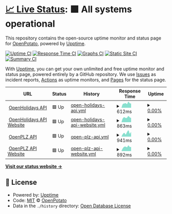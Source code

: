 # [📈 Live Status](https://openpotato.github.io/uptime): <!--live status--> **🟩 All systems operational**

This repository contains the open-source uptime monitor and status page for [OpenPotato](https://openpotato.github.io/uptime), powered by [Upptime](https://github.com/upptime/upptime).

[![Uptime CI](https://github.com/openpotato/uptime/workflows/Uptime%20CI/badge.svg)](https://github.com/openpotato/uptime/actions?query=workflow%3A%22Uptime+CI%22)
[![Response Time CI](https://github.com/openpotato/uptime/workflows/Response%20Time%20CI/badge.svg)](https://github.com/openpotato/uptime/actions?query=workflow%3A%22Response+Time+CI%22)
[![Graphs CI](https://github.com/openpotato/uptime/workflows/Graphs%20CI/badge.svg)](https://github.com/openpotato/uptime/actions?query=workflow%3A%22Graphs+CI%22)
[![Static Site CI](https://github.com/openpotato/uptime/workflows/Static%20Site%20CI/badge.svg)](https://github.com/openpotato/uptime/actions?query=workflow%3A%22Static+Site+CI%22)
[![Summary CI](https://github.com/openpotato/uptime/workflows/Summary%20CI/badge.svg)](https://github.com/openpotato/uptime/actions?query=workflow%3A%22Summary+CI%22)

With [Upptime](https://upptime.js.org), you can get your own unlimited and free uptime monitor and status page, powered entirely by a GitHub repository. We use [Issues](https://github.com/openpotato/uptime/issues) as incident reports, [Actions](https://github.com/openpotato/uptime/actions) as uptime monitors, and [Pages](https://openpotato.github.io/uptime) for the status page.

<!--start: status pages-->
<!-- This summary is generated by Upptime (https://github.com/upptime/upptime) -->
<!-- Do not edit this manually, your changes will be overwritten -->
<!-- prettier-ignore -->
| URL | Status | History | Response Time | Uptime |
| --- | ------ | ------- | ------------- | ------ |
| <img alt="" src="https://openholidaysapi.org/swagger/favicon-32x32.png" height="13"> [OpenHolidays API](https://openholidaysapi.org/Countries) | 🟩 Up | [open-holidays-api.yml](https://github.com/openpotato/uptime/commits/HEAD/history/open-holidays-api.yml) | <details><summary><img alt="Response time graph" src="./graphs/open-holidays-api/response-time-week.png" height="20"> 612ms</summary><br><a href="https://openpotato.github.io/uptime/history/open-holidays-api"><img alt="Response time 1298" src="https://img.shields.io/endpoint?url=https%3A%2F%2Fraw.githubusercontent.com%2Fopenpotato%2Fuptime%2FHEAD%2Fapi%2Fopen-holidays-api%2Fresponse-time.json"></a><br><a href="https://openpotato.github.io/uptime/history/open-holidays-api"><img alt="24-hour response time 581" src="https://img.shields.io/endpoint?url=https%3A%2F%2Fraw.githubusercontent.com%2Fopenpotato%2Fuptime%2FHEAD%2Fapi%2Fopen-holidays-api%2Fresponse-time-day.json"></a><br><a href="https://openpotato.github.io/uptime/history/open-holidays-api"><img alt="7-day response time 612" src="https://img.shields.io/endpoint?url=https%3A%2F%2Fraw.githubusercontent.com%2Fopenpotato%2Fuptime%2FHEAD%2Fapi%2Fopen-holidays-api%2Fresponse-time-week.json"></a><br><a href="https://openpotato.github.io/uptime/history/open-holidays-api"><img alt="30-day response time 1339" src="https://img.shields.io/endpoint?url=https%3A%2F%2Fraw.githubusercontent.com%2Fopenpotato%2Fuptime%2FHEAD%2Fapi%2Fopen-holidays-api%2Fresponse-time-month.json"></a><br><a href="https://openpotato.github.io/uptime/history/open-holidays-api"><img alt="1-year response time 1298" src="https://img.shields.io/endpoint?url=https%3A%2F%2Fraw.githubusercontent.com%2Fopenpotato%2Fuptime%2FHEAD%2Fapi%2Fopen-holidays-api%2Fresponse-time-year.json"></a></details> | <details><summary><a href="https://openpotato.github.io/uptime/history/open-holidays-api">0.00%</a></summary><a href="https://openpotato.github.io/uptime/history/open-holidays-api"><img alt="All-time uptime 95.17%" src="https://img.shields.io/endpoint?url=https%3A%2F%2Fraw.githubusercontent.com%2Fopenpotato%2Fuptime%2FHEAD%2Fapi%2Fopen-holidays-api%2Fuptime.json"></a><br><a href="https://openpotato.github.io/uptime/history/open-holidays-api"><img alt="24-hour uptime 0.00%" src="https://img.shields.io/endpoint?url=https%3A%2F%2Fraw.githubusercontent.com%2Fopenpotato%2Fuptime%2FHEAD%2Fapi%2Fopen-holidays-api%2Fuptime-day.json"></a><br><a href="https://openpotato.github.io/uptime/history/open-holidays-api"><img alt="7-day uptime 0.00%" src="https://img.shields.io/endpoint?url=https%3A%2F%2Fraw.githubusercontent.com%2Fopenpotato%2Fuptime%2FHEAD%2Fapi%2Fopen-holidays-api%2Fuptime-week.json"></a><br><a href="https://openpotato.github.io/uptime/history/open-holidays-api"><img alt="30-day uptime 66.56%" src="https://img.shields.io/endpoint?url=https%3A%2F%2Fraw.githubusercontent.com%2Fopenpotato%2Fuptime%2FHEAD%2Fapi%2Fopen-holidays-api%2Fuptime-month.json"></a><br><a href="https://openpotato.github.io/uptime/history/open-holidays-api"><img alt="1-year uptime 95.17%" src="https://img.shields.io/endpoint?url=https%3A%2F%2Fraw.githubusercontent.com%2Fopenpotato%2Fuptime%2FHEAD%2Fapi%2Fopen-holidays-api%2Fuptime-year.json"></a></details>
| <img alt="" src="https://www.openholidaysapi.org/de/assets/logos/favicon.ico" height="13"> [OpenHolidays API Website](https://www.openholidaysapi.org/de) | 🟩 Up | [open-holidays-api-website.yml](https://github.com/openpotato/uptime/commits/HEAD/history/open-holidays-api-website.yml) | <details><summary><img alt="Response time graph" src="./graphs/open-holidays-api-website/response-time-week.png" height="20"> 863ms</summary><br><a href="https://openpotato.github.io/uptime/history/open-holidays-api-website"><img alt="Response time 835" src="https://img.shields.io/endpoint?url=https%3A%2F%2Fraw.githubusercontent.com%2Fopenpotato%2Fuptime%2FHEAD%2Fapi%2Fopen-holidays-api-website%2Fresponse-time.json"></a><br><a href="https://openpotato.github.io/uptime/history/open-holidays-api-website"><img alt="24-hour response time 776" src="https://img.shields.io/endpoint?url=https%3A%2F%2Fraw.githubusercontent.com%2Fopenpotato%2Fuptime%2FHEAD%2Fapi%2Fopen-holidays-api-website%2Fresponse-time-day.json"></a><br><a href="https://openpotato.github.io/uptime/history/open-holidays-api-website"><img alt="7-day response time 863" src="https://img.shields.io/endpoint?url=https%3A%2F%2Fraw.githubusercontent.com%2Fopenpotato%2Fuptime%2FHEAD%2Fapi%2Fopen-holidays-api-website%2Fresponse-time-week.json"></a><br><a href="https://openpotato.github.io/uptime/history/open-holidays-api-website"><img alt="30-day response time 869" src="https://img.shields.io/endpoint?url=https%3A%2F%2Fraw.githubusercontent.com%2Fopenpotato%2Fuptime%2FHEAD%2Fapi%2Fopen-holidays-api-website%2Fresponse-time-month.json"></a><br><a href="https://openpotato.github.io/uptime/history/open-holidays-api-website"><img alt="1-year response time 835" src="https://img.shields.io/endpoint?url=https%3A%2F%2Fraw.githubusercontent.com%2Fopenpotato%2Fuptime%2FHEAD%2Fapi%2Fopen-holidays-api-website%2Fresponse-time-year.json"></a></details> | <details><summary><a href="https://openpotato.github.io/uptime/history/open-holidays-api-website">0.00%</a></summary><a href="https://openpotato.github.io/uptime/history/open-holidays-api-website"><img alt="All-time uptime 95.17%" src="https://img.shields.io/endpoint?url=https%3A%2F%2Fraw.githubusercontent.com%2Fopenpotato%2Fuptime%2FHEAD%2Fapi%2Fopen-holidays-api-website%2Fuptime.json"></a><br><a href="https://openpotato.github.io/uptime/history/open-holidays-api-website"><img alt="24-hour uptime 0.00%" src="https://img.shields.io/endpoint?url=https%3A%2F%2Fraw.githubusercontent.com%2Fopenpotato%2Fuptime%2FHEAD%2Fapi%2Fopen-holidays-api-website%2Fuptime-day.json"></a><br><a href="https://openpotato.github.io/uptime/history/open-holidays-api-website"><img alt="7-day uptime 0.00%" src="https://img.shields.io/endpoint?url=https%3A%2F%2Fraw.githubusercontent.com%2Fopenpotato%2Fuptime%2FHEAD%2Fapi%2Fopen-holidays-api-website%2Fuptime-week.json"></a><br><a href="https://openpotato.github.io/uptime/history/open-holidays-api-website"><img alt="30-day uptime 66.56%" src="https://img.shields.io/endpoint?url=https%3A%2F%2Fraw.githubusercontent.com%2Fopenpotato%2Fuptime%2FHEAD%2Fapi%2Fopen-holidays-api-website%2Fuptime-month.json"></a><br><a href="https://openpotato.github.io/uptime/history/open-holidays-api-website"><img alt="1-year uptime 95.17%" src="https://img.shields.io/endpoint?url=https%3A%2F%2Fraw.githubusercontent.com%2Fopenpotato%2Fuptime%2FHEAD%2Fapi%2Fopen-holidays-api-website%2Fuptime-year.json"></a></details>
| <img alt="" src="https://openplzapi.org/swagger/favicon-32x32.png" height="13"> [OpenPLZ API](https://openplzapi.org/de/FederalStates) | 🟩 Up | [open-plz-api.yml](https://github.com/openpotato/uptime/commits/HEAD/history/open-plz-api.yml) | <details><summary><img alt="Response time graph" src="./graphs/open-plz-api/response-time-week.png" height="20"> 941ms</summary><br><a href="https://openpotato.github.io/uptime/history/open-plz-api"><img alt="Response time 1509" src="https://img.shields.io/endpoint?url=https%3A%2F%2Fraw.githubusercontent.com%2Fopenpotato%2Fuptime%2FHEAD%2Fapi%2Fopen-plz-api%2Fresponse-time.json"></a><br><a href="https://openpotato.github.io/uptime/history/open-plz-api"><img alt="24-hour response time 1159" src="https://img.shields.io/endpoint?url=https%3A%2F%2Fraw.githubusercontent.com%2Fopenpotato%2Fuptime%2FHEAD%2Fapi%2Fopen-plz-api%2Fresponse-time-day.json"></a><br><a href="https://openpotato.github.io/uptime/history/open-plz-api"><img alt="7-day response time 941" src="https://img.shields.io/endpoint?url=https%3A%2F%2Fraw.githubusercontent.com%2Fopenpotato%2Fuptime%2FHEAD%2Fapi%2Fopen-plz-api%2Fresponse-time-week.json"></a><br><a href="https://openpotato.github.io/uptime/history/open-plz-api"><img alt="30-day response time 1206" src="https://img.shields.io/endpoint?url=https%3A%2F%2Fraw.githubusercontent.com%2Fopenpotato%2Fuptime%2FHEAD%2Fapi%2Fopen-plz-api%2Fresponse-time-month.json"></a><br><a href="https://openpotato.github.io/uptime/history/open-plz-api"><img alt="1-year response time 1509" src="https://img.shields.io/endpoint?url=https%3A%2F%2Fraw.githubusercontent.com%2Fopenpotato%2Fuptime%2FHEAD%2Fapi%2Fopen-plz-api%2Fresponse-time-year.json"></a></details> | <details><summary><a href="https://openpotato.github.io/uptime/history/open-plz-api">0.00%</a></summary><a href="https://openpotato.github.io/uptime/history/open-plz-api"><img alt="All-time uptime 91.68%" src="https://img.shields.io/endpoint?url=https%3A%2F%2Fraw.githubusercontent.com%2Fopenpotato%2Fuptime%2FHEAD%2Fapi%2Fopen-plz-api%2Fuptime.json"></a><br><a href="https://openpotato.github.io/uptime/history/open-plz-api"><img alt="24-hour uptime 0.00%" src="https://img.shields.io/endpoint?url=https%3A%2F%2Fraw.githubusercontent.com%2Fopenpotato%2Fuptime%2FHEAD%2Fapi%2Fopen-plz-api%2Fuptime-day.json"></a><br><a href="https://openpotato.github.io/uptime/history/open-plz-api"><img alt="7-day uptime 0.00%" src="https://img.shields.io/endpoint?url=https%3A%2F%2Fraw.githubusercontent.com%2Fopenpotato%2Fuptime%2FHEAD%2Fapi%2Fopen-plz-api%2Fuptime-week.json"></a><br><a href="https://openpotato.github.io/uptime/history/open-plz-api"><img alt="30-day uptime 66.56%" src="https://img.shields.io/endpoint?url=https%3A%2F%2Fraw.githubusercontent.com%2Fopenpotato%2Fuptime%2FHEAD%2Fapi%2Fopen-plz-api%2Fuptime-month.json"></a><br><a href="https://openpotato.github.io/uptime/history/open-plz-api"><img alt="1-year uptime 91.68%" src="https://img.shields.io/endpoint?url=https%3A%2F%2Fraw.githubusercontent.com%2Fopenpotato%2Fuptime%2FHEAD%2Fapi%2Fopen-plz-api%2Fuptime-year.json"></a></details>
| <img alt="" src="https://www.openplzapi.org/de/assets/logos/favicon.ico" height="13"> [OpenPLZ API Website](https://www.openplzapi.org/de) | 🟩 Up | [open-plz-api-website.yml](https://github.com/openpotato/uptime/commits/HEAD/history/open-plz-api-website.yml) | <details><summary><img alt="Response time graph" src="./graphs/open-plz-api-website/response-time-week.png" height="20"> 892ms</summary><br><a href="https://openpotato.github.io/uptime/history/open-plz-api-website"><img alt="Response time 839" src="https://img.shields.io/endpoint?url=https%3A%2F%2Fraw.githubusercontent.com%2Fopenpotato%2Fuptime%2FHEAD%2Fapi%2Fopen-plz-api-website%2Fresponse-time.json"></a><br><a href="https://openpotato.github.io/uptime/history/open-plz-api-website"><img alt="24-hour response time 876" src="https://img.shields.io/endpoint?url=https%3A%2F%2Fraw.githubusercontent.com%2Fopenpotato%2Fuptime%2FHEAD%2Fapi%2Fopen-plz-api-website%2Fresponse-time-day.json"></a><br><a href="https://openpotato.github.io/uptime/history/open-plz-api-website"><img alt="7-day response time 892" src="https://img.shields.io/endpoint?url=https%3A%2F%2Fraw.githubusercontent.com%2Fopenpotato%2Fuptime%2FHEAD%2Fapi%2Fopen-plz-api-website%2Fresponse-time-week.json"></a><br><a href="https://openpotato.github.io/uptime/history/open-plz-api-website"><img alt="30-day response time 870" src="https://img.shields.io/endpoint?url=https%3A%2F%2Fraw.githubusercontent.com%2Fopenpotato%2Fuptime%2FHEAD%2Fapi%2Fopen-plz-api-website%2Fresponse-time-month.json"></a><br><a href="https://openpotato.github.io/uptime/history/open-plz-api-website"><img alt="1-year response time 839" src="https://img.shields.io/endpoint?url=https%3A%2F%2Fraw.githubusercontent.com%2Fopenpotato%2Fuptime%2FHEAD%2Fapi%2Fopen-plz-api-website%2Fresponse-time-year.json"></a></details> | <details><summary><a href="https://openpotato.github.io/uptime/history/open-plz-api-website">0.00%</a></summary><a href="https://openpotato.github.io/uptime/history/open-plz-api-website"><img alt="All-time uptime 91.68%" src="https://img.shields.io/endpoint?url=https%3A%2F%2Fraw.githubusercontent.com%2Fopenpotato%2Fuptime%2FHEAD%2Fapi%2Fopen-plz-api-website%2Fuptime.json"></a><br><a href="https://openpotato.github.io/uptime/history/open-plz-api-website"><img alt="24-hour uptime 0.00%" src="https://img.shields.io/endpoint?url=https%3A%2F%2Fraw.githubusercontent.com%2Fopenpotato%2Fuptime%2FHEAD%2Fapi%2Fopen-plz-api-website%2Fuptime-day.json"></a><br><a href="https://openpotato.github.io/uptime/history/open-plz-api-website"><img alt="7-day uptime 0.00%" src="https://img.shields.io/endpoint?url=https%3A%2F%2Fraw.githubusercontent.com%2Fopenpotato%2Fuptime%2FHEAD%2Fapi%2Fopen-plz-api-website%2Fuptime-week.json"></a><br><a href="https://openpotato.github.io/uptime/history/open-plz-api-website"><img alt="30-day uptime 66.56%" src="https://img.shields.io/endpoint?url=https%3A%2F%2Fraw.githubusercontent.com%2Fopenpotato%2Fuptime%2FHEAD%2Fapi%2Fopen-plz-api-website%2Fuptime-month.json"></a><br><a href="https://openpotato.github.io/uptime/history/open-plz-api-website"><img alt="1-year uptime 91.68%" src="https://img.shields.io/endpoint?url=https%3A%2F%2Fraw.githubusercontent.com%2Fopenpotato%2Fuptime%2FHEAD%2Fapi%2Fopen-plz-api-website%2Fuptime-year.json"></a></details>

<!--end: status pages-->

[**Visit our status website →**](https://openpotato.github.io/uptime)

## 📄 License

- Powered by: [Upptime](https://github.com/upptime/upptime)
- Code: [MIT](./LICENSE) © [OpenPotato](https://openpotato.github.io/uptime)
- Data in the `./history` directory: [Open Database License](https://opendatacommons.org/licenses/odbl/1-0/)
